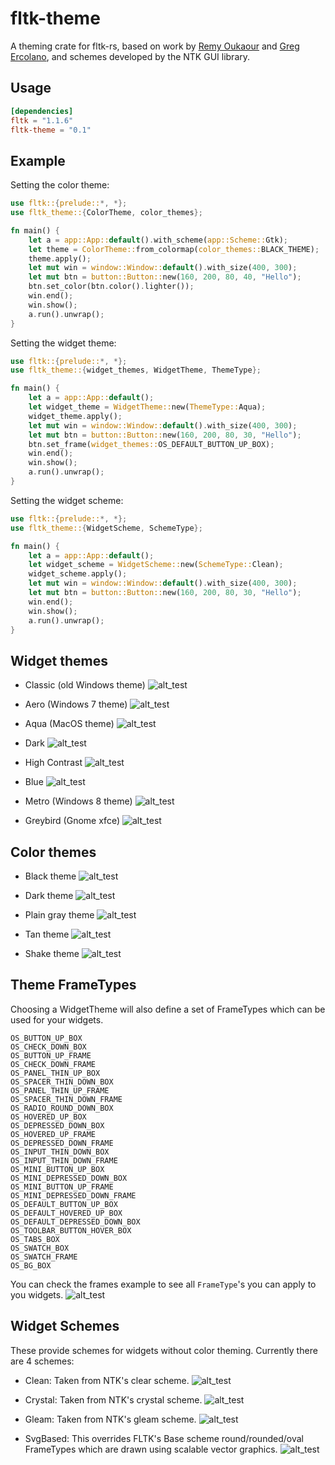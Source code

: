 # fltk-theme

A theming crate for fltk-rs, based on work by [Remy Oukaour](https://github.com/roukaour/viz-brain-visualizer) and [Greg Ercolano](https://groups.google.com/g/fltkgeneral/c/3A5VC_854ok/m/sDpJsmuLBAAJ), and schemes developed by the NTK GUI library.

## Usage
```toml
[dependencies]
fltk = "1.1.6"
fltk-theme = "0.1"
```

## Example

Setting the color theme:

```rust
use fltk::{prelude::*, *};
use fltk_theme::{ColorTheme, color_themes};

fn main() {
    let a = app::App::default().with_scheme(app::Scheme::Gtk);
    let theme = ColorTheme::from_colormap(color_themes::BLACK_THEME);
    theme.apply();
    let mut win = window::Window::default().with_size(400, 300);
    let mut btn = button::Button::new(160, 200, 80, 40, "Hello");
    btn.set_color(btn.color().lighter());
    win.end();
    win.show();
    a.run().unwrap();
}
```

Setting the widget theme:

```rust
use fltk::{prelude::*, *};
use fltk_theme::{widget_themes, WidgetTheme, ThemeType};

fn main() {
    let a = app::App::default();
    let widget_theme = WidgetTheme::new(ThemeType::Aqua);
    widget_theme.apply();
    let mut win = window::Window::default().with_size(400, 300);
    let mut btn = button::Button::new(160, 200, 80, 30, "Hello");
    btn.set_frame(widget_themes::OS_DEFAULT_BUTTON_UP_BOX);
    win.end();
    win.show();
    a.run().unwrap();
}
```

Setting the widget scheme:
```rust
use fltk::{prelude::*, *};
use fltk_theme::{WidgetScheme, SchemeType};

fn main() {
    let a = app::App::default();
    let widget_scheme = WidgetScheme::new(SchemeType::Clean);
    widget_scheme.apply();
    let mut win = window::Window::default().with_size(400, 300);
    let mut btn = button::Button::new(160, 200, 80, 30, "Hello");
    win.end();
    win.show();
    a.run().unwrap();
}
```

## Widget themes

- Classic (old Windows theme)
![alt_test](screenshots/classic.jpg)

- Aero (Windows 7 theme)
![alt_test](screenshots/aero.jpg)

- Aqua (MacOS theme)
![alt_test](screenshots/aqua.jpg)

- Dark
![alt_test](screenshots/dark.jpg)

- High Contrast
![alt_test](screenshots/high_contrast.jpg)

- Blue
![alt_test](screenshots/blue.jpg)

- Metro (Windows 8 theme)
![alt_test](screenshots/metro.jpg)

- Greybird (Gnome xfce)
![alt_test](screenshots/greybird.jpg)

## Color themes

- Black theme
![alt_test](screenshots/black.jpg)

- Dark theme
![alt_test](screenshots/dark_color.jpg)

- Plain gray theme
![alt_test](screenshots/plain-gray.jpg)

- Tan theme
![alt_test](screenshots/tan.jpg)

- Shake theme
![alt_test](screenshots/shake.jpg)

## Theme FrameTypes

Choosing a WidgetTheme will also define a set of FrameTypes which can be used for your widgets.
```
OS_BUTTON_UP_BOX
OS_CHECK_DOWN_BOX
OS_BUTTON_UP_FRAME
OS_CHECK_DOWN_FRAME
OS_PANEL_THIN_UP_BOX
OS_SPACER_THIN_DOWN_BOX
OS_PANEL_THIN_UP_FRAME
OS_SPACER_THIN_DOWN_FRAME
OS_RADIO_ROUND_DOWN_BOX
OS_HOVERED_UP_BOX
OS_DEPRESSED_DOWN_BOX
OS_HOVERED_UP_FRAME
OS_DEPRESSED_DOWN_FRAME
OS_INPUT_THIN_DOWN_BOX
OS_INPUT_THIN_DOWN_FRAME
OS_MINI_BUTTON_UP_BOX
OS_MINI_DEPRESSED_DOWN_BOX
OS_MINI_BUTTON_UP_FRAME
OS_MINI_DEPRESSED_DOWN_FRAME
OS_DEFAULT_BUTTON_UP_BOX
OS_DEFAULT_HOVERED_UP_BOX
OS_DEFAULT_DEPRESSED_DOWN_BOX
OS_TOOLBAR_BUTTON_HOVER_BOX
OS_TABS_BOX
OS_SWATCH_BOX
OS_SWATCH_FRAME
OS_BG_BOX
```

You can check the frames example to see all `FrameType`'s you can apply to you widgets.
![alt_test](screenshots/frames.jpg)

## Widget Schemes

These provide schemes for widgets without color theming. Currently there are 4 schemes:
- Clean: Taken from NTK's clear scheme.
![alt_test](screenshots/clean.jpg)

- Crystal: Taken from NTK's crystal scheme.
![alt_test](screenshots/crystal.jpg)

- Gleam: Taken from NTK's gleam scheme.
![alt_test](screenshots/gleam.jpg)

- SvgBased: This overrides FLTK's Base scheme round/rounded/oval FrameTypes which are drawn using scalable vector graphics.
![alt_test](screenshots/svgbased.jpg)

